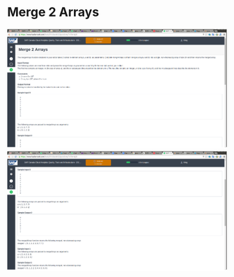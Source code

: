 # Merge 2 Arrays
![alt tag](https://raw.githubusercontent.com/bfwg/HackerRankSolutions/master/SAP_Interview/Merge_2_Arrays/merge2array1.png)
![alt tag](https://raw.githubusercontent.com/bfwg/HackerRankSolutions/master/SAP_Interview/Merge_2_Arrays/merge2array2.png)
